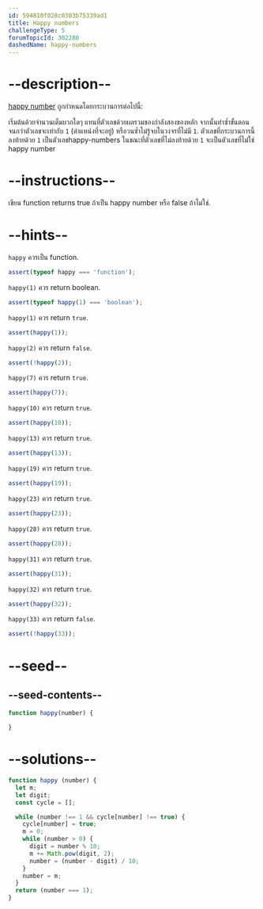 ```yaml
---
id: 594810f028c0303b75339ad1
title: Happy numbers
challengeType: 5
forumTopicId: 302280
dashedName: happy-numbers
---
```


# --description--

[happy number](https://en.wikipedia.org/wiki/Happy_number) ถูกกำหนดโดยกระบวนการต่อไปนี้:

เริ่มต้นด้วยจำนวนเต็มบวกใดๆ แทนที่ตัวเลขด้วยผลรวมของกำลังสองของหลัก จากนั้นทำซ้ำขั้นตอนจนกว่าตัวเลขจะเท่ากับ `1` (ตำแหน่งที่จะอยู่) หรือวนซ้ำไม่รู้จบในวงจรที่ไม่มี `1`. ตัวเลขที่กระบวนการนี้ลงท้ายด้วย `1` เป็นตัวเลขhappy-numbers ในขณะที่ตัวเลขที่ไม่ลงท้ายด้วย `1` จะเป็นตัวเลขที่ไม่ใช่ happy number

# --instructions--

เขียน function returns true ถ้าเป็น happy number หรือ false ถ้าไม่ใช่.

# --hints--

`happy` ควรเป็น function.

```js
assert(typeof happy === 'function');
```

`happy(1)` ควร return boolean.

```js
assert(typeof happy(1) === 'boolean');
```

`happy(1)` ควร return `true`.

```js
assert(happy(1));
```

`happy(2)` ควร return `false`.

```js
assert(!happy(2));
```

`happy(7)` ควร return `true`.

```js
assert(happy(7));
```

`happy(10)` ควร return `true`.

```js
assert(happy(10));
```

`happy(13)` ควร return `true`.

```js
assert(happy(13));
```

`happy(19)` ควร return `true`.

```js
assert(happy(19));
```

`happy(23)` ควร return `true`.

```js
assert(happy(23));
```

`happy(28)` ควร return `true`.

```js
assert(happy(28));
```

`happy(31)` ควร return `true`.

```js
assert(happy(31));
```

`happy(32)` ควร return `true`.

```js
assert(happy(32));
```

`happy(33)` ควร return `false`.

```js
assert(!happy(33));
```

# --seed--

## --seed-contents--

```js
function happy(number) {

}
```

# --solutions--

```js
function happy (number) {
  let m;
  let digit;
  const cycle = [];

  while (number !== 1 && cycle[number] !== true) {
    cycle[number] = true;
    m = 0;
    while (number > 0) {
      digit = number % 10;
      m += Math.pow(digit, 2);
      number = (number - digit) / 10;
    }
    number = m;
  }
  return (number === 1);
}
```
